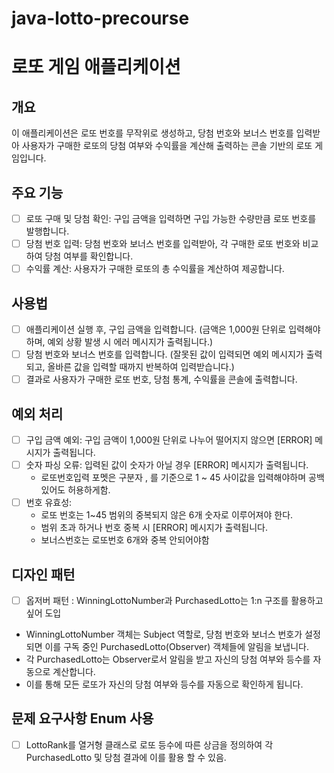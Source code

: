 # java-lotto-precourse



# 로또 게임 애플리케이션

## 개요
이 애플리케이션은 로또 번호를 무작위로 생성하고, 당첨 번호와 보너스 번호를 입력받아 사용자가 구매한 로또의 당첨 여부와 수익률을 계산해 출력하는 콘솔 기반의 로또 게임입니다.

## 주요 기능
- [ ] 로또 구매 및 당첨 확인: 구입 금액을 입력하면 구입 가능한 수량만큼 로또 번호를 발행합니다.
- [ ] 당첨 번호 입력: 당첨 번호와 보너스 번호를 입력받아, 각 구매한 로또 번호와 비교하여 당첨 여부를 확인합니다.
- [ ] 수익률 계산: 사용자가 구매한 로또의 총 수익률을 계산하여 제공합니다.

## 사용법
- [ ] 애플리케이션 실행 후, 구입 금액을 입력합니다. (금액은 1,000원 단위로 입력해야 하며, 예외 상황 발생 시 에러 메시지가 출력됩니다.)
- [ ] 당첨 번호와 보너스 번호를 입력합니다. (잘못된 값이 입력되면 예외 메시지가 출력되고, 올바른 값을 입력할 때까지 반복하여 입력받습니다.)
- [ ] 결과로 사용자가 구매한 로또 번호, 당첨 통계, 수익률을 콘솔에 출력합니다.

## 예외 처리
- [ ] 구입 금액 예외: 구입 금액이 1,000원 단위로 나누어 떨어지지 않으면 [ERROR] 메시지가 출력됩니다. 
- [ ] 숫자 파싱 오류: 입력된 값이 숫자가 아닐 경우 [ERROR] 메시지가 출력됩니다.
  -  로또번호입력 포멧은 구분자 , 를 기준으로 1 ~ 45 사이값을 입력해야하며 공백있어도 허용하게함.
- [ ] 번호 유효성: 
  - 로또 번호는 1~45 범위의 중복되지 않은 6개 숫자로 이루어져야 한다.
  - 범위 초과 하거나 번호 중복 시 [ERROR]  메시지가 출력됩니다.
  - 보너스번호는 로또번호 6개와 중복 안되어야함 

## 디자인 패턴
- [ ] 옵저버 패턴 : WinningLottoNumber과 PurchasedLotto는  1:n 구조를 활용하고 싶어 도입
- WinningLottoNumber 객체는 Subject 역할로, 당첨 번호와 보너스 번호가 설정되면 이를 구독 중인 PurchasedLotto(Observer) 객체들에  알림을 보냅니다.
- 각 PurchasedLotto는 Observer로서 알림을 받고 자신의 당첨 여부와 등수를 자동으로 계산합니다.
- 이를 통해 모든 로또가 자신의 당첨 여부와 등수를 자동으로 확인하게 됩니다.
## 문제 요구사항 Enum 사용
- [ ] LottoRank를 열거형 클래스로 로또 등수에 따른 상금을 정의하여  각 PurchasedLotto 및 당첨 결과에 이를 활용 할 수 있음.



